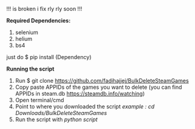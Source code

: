 !!! is broken i fix rly rly soon !!!





**Required Dependencies:**

1. selenium
2. helium
3. bs4


just do $ pip install (Dependency)

**Running the script**

1. Run $ git clone https://github.com/fadihajjej/BulkDeleteSteamGames 
2. Copy paste APPIDs of the games you want to delete (you can find APPIDs in steam.db https://steamdb.info/watching)
3. Open terminal/cmd
4. Point to where you downloaded the script *example : cd Downloads/BulkDeleteSteamGames*
5. Run the script with *python script*
